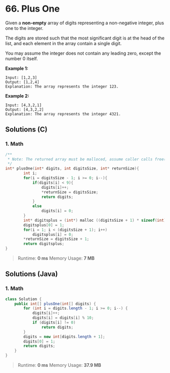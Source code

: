 # 66. Plus One



Given a **non-empty** array of digits representing a non-negative integer, plus one to the integer.

The digits are stored such that the most significant digit is at the head of the list, and each element in the array contain a single digit.

You may assume the integer does not contain any leading zero, except the number 0 itself.

**Example 1:**

```
Input: [1,2,3]
Output: [1,2,4]
Explanation: The array represents the integer 123.
```

**Example 2:**

```
Input: [4,3,2,1]
Output: [4,3,2,2]
Explanation: The array represents the integer 4321.
```



## Solutions (C)

### 1. Math

```c
/**
 * Note: The returned array must be malloced, assume caller calls free().
 */
int* plusOne(int* digits, int digitsSize, int* returnSize){
        int i;
        for(i = digitsSize - 1; i >= 0; i--){
            if(digits[i] < 9){
                digits[i]++;
                *returnSize = digitsSize;
                return digits;
            }
            else 
                digits[i] = 0;
        }
        int* digitsplus = (int*) malloc ((digitsSize + 1) * sizeof(int));
        digitsplus[0] = 1;
        for(i = 1; i < (digitsSize + 1); i++)
            digitsplus[i] = 0;
        *returnSize = digitsSize + 1;
        return digitsplus;
}
```

> Runtime: **0 ms** Memory Usage: **7 MB**



## Solutions (Java)

### 1. Math 

```java
class Solution {
    public int[] plusOne(int[] digits) {
        for (int i = digits.length - 1; i >= 0; i--) {
            digits[i]++;
            digits[i] = digits[i] % 10;
            if (digits[i] != 0) 
                return digits;
        }
        digits = new int[digits.length + 1];
        digits[0] = 1;
        return digits;
    }
}
```

> Runtime: **0 ms** Memory Usage: **37.9 MB**